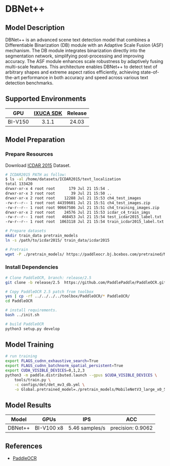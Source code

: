 # DBNet++

## Model Description

DBNet++ is an advanced scene text detection model that combines a Differentiable Binarization (DB) module with an
Adaptive Scale Fusion (ASF) mechanism. The DB module integrates binarization directly into the segmentation network,
simplifying post-processing and improving accuracy. The ASF module enhances scale robustness by adaptively fusing
multi-scale features. This architecture enables DBNet++ to detect text of arbitrary shapes and extreme aspect ratios
efficiently, achieving state-of-the-art performance in both accuracy and speed across various text detection benchmarks.

## Supported Environments

| GPU    | [IXUCA SDK](https://gitee.com/deep-spark/deepspark#%E5%A4%A9%E6%95%B0%E6%99%BA%E7%AE%97%E8%BD%AF%E4%BB%B6%E6%A0%88-ixuca) | Release |
| :----: | :----: | :----: |
| BI-V150 | 3.1.1     |  24.03  |

## Model Preparation

### Prepare Resources

Download [ICDAR 2015](https://deepai.org/dataset/icdar-2015) Dataset.

```bash
# ICDAR2015 PATH as follow:
$ ls -al /home/datasets/ICDAR2015/text_localization
total 133420
drwxr-xr-x 4 root root      179 Jul 21 15:54 .
drwxr-xr-x 3 root root       39 Jul 21 15:50 ..
drwxr-xr-x 2 root root    12288 Jul 21 15:53 ch4_test_images
-rw-r--r-- 1 root root 44359601 Jul 21 15:51 ch4_test_images.zip
-rw-r--r-- 1 root root 90667586 Jul 21 15:51 ch4_training_images.zip
drwxr-xr-x 2 root root    24576 Jul 21 15:53 icdar_c4_train_imgs
-rw-r--r-- 1 root root   468453 Jul 21 15:54 test_icdar2015_label.txt
-rw-r--r-- 1 root root  1063118 Jul 21 15:54 train_icdar2015_label.txt

# Prepare datasets
mkdir train_data pretrain_models
ln -s /path/to/icdar2015/ train_data/icdar2015

# Pretrain
wget -P ./pretrain_models/ https://paddleocr.bj.bcebos.com/pretrained/MobileNetV3_large_x0_5_pretrained.pdparams
```

### Install Dependencies

```bash
# Clone PaddleOCR, branch: release/2.5
git clone -b release/2.5  https://github.com/PaddlePaddle/PaddleOCR.git

# Copy PaddleOCR 2.5 patch from toolbox
yes | cp -rf ../../../../toolbox/PaddleOCR/* PaddleOCR/
cd PaddleOCR

# install requirements.
bash ../init.sh

# build PaddleOCR
python3 setup.py develop
```

## Model Training

```bash
# run training
export FLAGS_cudnn_exhaustive_search=True
export FLAGS_cudnn_batchnorm_spatial_persistent=True
export CUDA_VISIBLE_DEVICES=0,1,2,3
python3 -m paddle.distributed.launch --gpus $CUDA_VISIBLE_DEVICES \
    tools/train.py \
    -c configs/det/det_mv3_db.yml \
    -o Global.pretrained_model=./pretrain_models/MobileNetV3_large_x0_5_pretrained
```

## Model Results

| Model   | GPUs       | IPS            | ACC               |
|---------|------------|----------------|-------------------|
| DBNet++ | BI-V100 x8 | 5.46 samples/s | precision: 0.9062 |

## References

- [PaddleOCR](https://github.com/PaddlePaddle/PaddleOCR.git)
